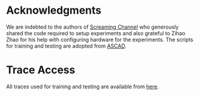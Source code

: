 # Acknowledgments

We are indebted to the authors of [Screaming Channel](https://github.com/eurecom-s3/screaming_channels) who generously shared the code required to setup experiments and also grateful to Zihao Zhao for his help with configuring hardware for the experiments.
The scripts for training and testing are adopted from [ASCAD](https://github.com/ANSSI-FR/ASCAD).


# Trace Access
All traces used for training and testing are available from [here](https://drive.google.com/drive/folders/1RBjtpmGHaCutOn0fNcIsrVSY3RnPrpCv?usp=sharing).
